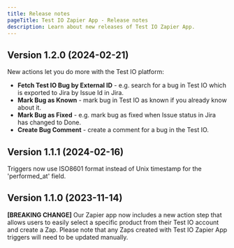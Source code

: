 ```yaml
---
title: Release notes
pageTitle: Test IO Zapier App - Release notes
description: Learn about new releases of Test IO Zapier App.
---
```


## Version 1.2.0 (2024-02-21)

New actions let you do more with the Test IO platform:

- **Fetch Test IO Bug by External ID** - e.g. search for a bug in Test IO which is exported to Jira by Issue Id in Jira.
- **Mark Bug as Known** - mark bug in Test IO as known if you already know about it.
- **Mark Bug as Fixed** - e.g. mark bug as fixed when Issue status in Jira has changed to Done.
- **Create Bug Comment** - create a comment for a bug in the Test IO.

## Version 1.1.1 (2024-02-16)

Triggers now use ISO8601 format instead of Unix timestamp for the 'performed_at' field.

## Version 1.1.0 (2023-11-14)

**[BREAKING CHANGE]** Our Zapier app now includes a new action step that allows users to easily select a specific product from their Test IO account and create a Zap. Please note that any Zaps created with Test IO Zapier App triggers will need to be updated manually.
